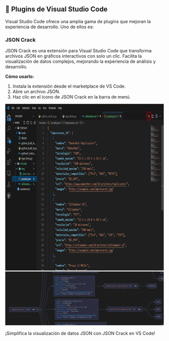 ## 🔌 Plugins de Visual Studio Code

Visual Studio Code ofrece una amplia gama de plugins que mejoran la experiencia de desarrollo. Uno de ellos es:

### JSON Crack

JSON Crack es una extensión para Visual Studio Code que transforma archivos JSON en gráficos interactivos con solo un clic. Facilita la visualización de datos complejos, mejorando la experiencia de análisis y desarrollo.

**Cómo usarlo:**
1. Instala la extensión desde el marketplace de VS Code.
2. Abre un archivo JSON.
3. Haz clic en el icono de JSON Crack en la barra de menú.

<img src="./img/json-crack.png" alt="JSON CRACK" width="800" height="530">
<img src="./img/json-crack-diagram.png" alt="JSON CRACK">

¡Simplifica la visualización de datos JSON con JSON Crack en VS Code! 
